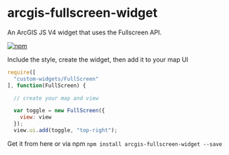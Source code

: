 # arcgis-fullscreen-widget
An ArcGIS JS V4 widget that uses the Fullscreen API.

[![npm](https://img.shields.io/npm/v/arcgis-fullscreen-widget.svg?maxAge=2592000)]()

Include the style, create the widget, then add it to your map UI

```js
require([
  "custom-widgets/FullScreen"
], function(FullScreen) {

  // create your map and view

  var toggle = new FullScreen({
    view: view
  });
  view.ui.add(toggle, "top-right");
```

Get it from here or via npm `npm install arcgis-fullscreen-widget --save`